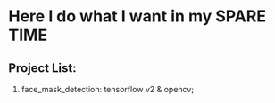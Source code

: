 # Here I do what I want in my SPARE TIME  

## Project List:  
1. face_mask_detection: tensorflow v2 & opencv;  